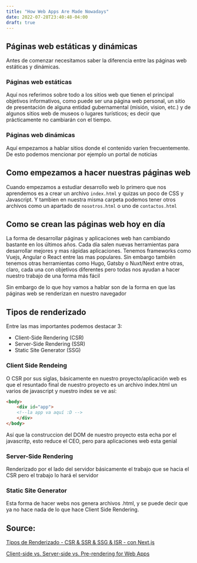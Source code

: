 ```yaml
---
title: "How Web Apps Are Made Nowadays"
date: 2022-07-28T23:40:48-04:00
draft: true
---
```


## Páginas web estáticas y dinámicas

Antes de comenzar necesitamos saber la diferencia entre las páginas web estáticas y dinámicas.

### Páginas web estáticas

Aquí nos referimos sobre todo a los sitios web que tienen el principal objetivos informativos, como puede ser una página web personal, un sitio de presentación de alguna entidad gubernamental (misión, vision, etc.) y de algunos sitios web de museos o lugares turísticos; es decir que prácticamente no cambiarán con el tiempo.

### Páginas web dinámicas

Aquí empezamos a hablar sitios donde el contenido varíen frecuentemente. De esto podemos mencionar por ejemplo un portal de noticias

## Como empezamos a hacer nuestras páginas web

Cuando empezamos a estudiar desarrollo web lo primero que nos aprendemos es a crear un archivo `index.html` y quizas un poco de CSS y Javascript. Y tambien en nuestra misma carpeta podemos tener otros archivos como un apartado de `nosotros.html` o uno de `contactos.html` 

## Como se crean las páginas web hoy en día

La forma de desarrollar páginas y aplicaciones web han cambiando bastante en los últimos años. Cada día salen nuevas herramientas para desarrollar mejores y mas rápidas aplicaciones. Tenemos frameworks como Vuejs, Angular o React entre las mas populares. Sin embargo también tenemos otras herramientas como Hugo, Gatsby o Nuxt/Next entre otras, claro, cada una con objetivos diferentes pero todas nos ayudan a hacer nuestro trabajo de una forma más fácil

Sin embargo de lo que hoy vamos a hablar son de la forma en que las páginas web se renderizan en nuestro navegador

## Tipos de renderizado

Entre las mas importantes podemos destacar 3:

- Client-Side Rendering (CSR)
- Server-Side Rendering (SSR)
- Static Site Generator (SSG)

### Client Side Rendeing

O CSR por sus siglas, básicamente en nuestro proyecto/aplicación web es que el resuntado final de nuestro proyecto es un archivo index.html un varios de javascript y nuestro index se ve así:

```html
<body>
	<div id="app">
	<!--la app va aquí :D -->
	</div>
</body>
```

Así que la construccion del DOM de nuestro proyecto esta echa por el javascritp, esto reduce el CEO, pero para aplicaciones web esta genial

### Server-Side Rendering

Renderizado por el lado del servidor básicamente el trabajo que se hacia el CSR pero el trabajo lo hará el servidor

### Static Site Generator

Esta forma de hacer webs nos genera archivos .html, y se puede decir que ya no hace nada de lo que hace Client Side Rendering.

## Source:

[Tipos de Renderizado - CSR & SSR & SSG & ISR - con Next.js](https://www.stewartgf.com/blog/tipos-de-renderizado-en-2021-con-next-js)

[Client-side vs. Server-side vs. Pre-rendering for Web Apps](https://www.toptal.com/front-end/client-side-vs-server-side-pre-rendering)